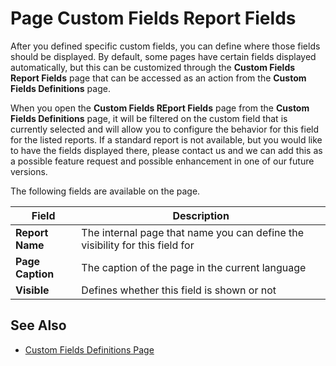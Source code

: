 # Page Custom Fields Report Fields

After you defined specific custom fields, you can define where those fields should be displayed. By default, some pages have certain fields displayed automatically, but this can be customized through the **Custom Fields Report Fields** page that can be accessed as an action from the **Custom Fields Definitions** page.

When you open the **Custom Fields REport Fields** page from the **Custom Fields Definitions** page, it will be filtered on the custom field that is currently selected and will allow you to configure the behavior for this field for the listed reports. If a standard report is not available, but you would like to have the fields displayed there, please contact us and we can add this as a possible feature request and possible enhancement in one of our future versions.

The following fields are available on the page.

| Field | Description |
|-|-|
| **Report Name** | The internal page that name you can define the visibility for this field for |
| **Page Caption** | The caption of the page in the current language |
| **Visible** | Defines whether this field is shown or not |

## See Also

- [Custom Fields Definitions Page](page-customfield-definitions.md)
